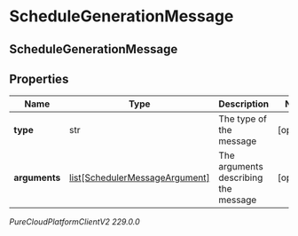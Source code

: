 # ScheduleGenerationMessage

## ScheduleGenerationMessage

## Properties

|Name | Type | Description | Notes|
|------------ | ------------- | ------------- | -------------|
| **type** | str | The type of the message | [optional] |
| **arguments** | [list[SchedulerMessageArgument]](SchedulerMessageArgument) | The arguments describing the message | [optional] |



_PureCloudPlatformClientV2 229.0.0_
